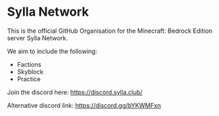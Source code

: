 # Sylla Network
This is the official GitHub Organisation for the Minecraft: Bedrock Edition server Sylla Network.

We aim to include the following:
- Factions
- Skyblock
- Practice

Join the discord here: https://discord.sylla.club/

Alternative discord link: https://discord.gg/bYKWMFxn
